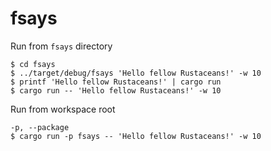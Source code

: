 fsays
=====

Run from `fsays` directory
```text
$ cd fsays
$ ../target/debug/fsays 'Hello fellow Rustaceans!' -w 10
$ printf 'Hello fellow Rustaceans!' | cargo run
$ cargo run -- 'Hello fellow Rustaceans!' -w 10
```

Run from workspace root
```text
-p, --package
$ cargo run -p fsays -- 'Hello fellow Rustaceans!' -w 10
```
